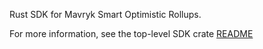 Rust SDK for Mavryk Smart Optimistic Rollups.

For more information, see the top-level SDK crate [README](./sdk/README.md)
